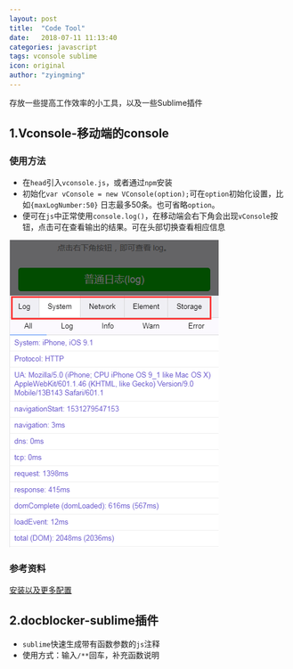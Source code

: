 ```yaml
---
layout: post
title:  "Code Tool"
date:   2018-07-11 11:13:40
categories: javascript
tags: vconsole sublime
icon: original
author: "zyingming"
---
```

存放一些提高工作效率的小工具，以及一些Sublime插件

## 1.Vconsole-移动端的console
### 使用方法
- 在`head`引入`vconsole.js`，或者通过`npm`安装
- 初始化`var vConsole = new VConsole(option);`可在`option`初始化设置，比如`{maxLogNumber:50}` 日志最多50条。也可省略`option`。
- 便可在`js`中正常使用`console.log()`，在移动端会右下角会出现`vConsole`按钮，点击可在查看输出的结果。可在头部切换查看相应信息

![vconsole](/assets/images/pictures/2018-07-11-code-tool/vconsole.png)

### 参考资料
[安装以及更多配置](https://www.npmjs.com/package/vconsole)

## 2.docblocker-sublime插件
- `sublime`快速生成带有函数参数的`js`注释
- 使用方式：输入`/**`回车，补充函数说明




